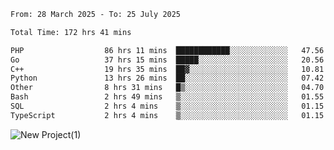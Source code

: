 
<!--START_SECTION:waka-->

```txt
From: 28 March 2025 - To: 25 July 2025

Total Time: 172 hrs 41 mins

PHP                  86 hrs 11 mins  ████████████░░░░░░░░░░░░░   47.56 %
Go                   37 hrs 15 mins  █████░░░░░░░░░░░░░░░░░░░░   20.56 %
C++                  19 hrs 35 mins  ██▓░░░░░░░░░░░░░░░░░░░░░░   10.81 %
Python               13 hrs 26 mins  ██░░░░░░░░░░░░░░░░░░░░░░░   07.42 %
Other                8 hrs 31 mins   █▒░░░░░░░░░░░░░░░░░░░░░░░   04.70 %
Bash                 2 hrs 49 mins   ▒░░░░░░░░░░░░░░░░░░░░░░░░   01.55 %
SQL                  2 hrs 4 mins    ▒░░░░░░░░░░░░░░░░░░░░░░░░   01.15 %
TypeScript           2 hrs 4 mins    ▒░░░░░░░░░░░░░░░░░░░░░░░░   01.15 %
```

<!--END_SECTION:waka-->

![New Project(1)](https://github.com/user-attachments/assets/ca397c4b-527a-4830-9802-b71a2622b058)

<!--
![91IYheGYbCL](https://github.com/user-attachments/assets/81d7ee5b-489d-41a0-a545-5872971bd286)
-->
